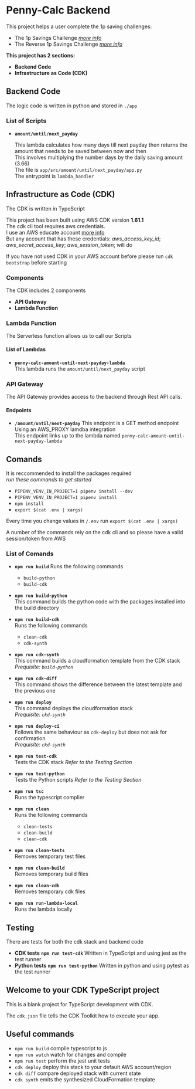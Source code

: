 # __Penny-Calc Backend__

This project helps a user complete the 1p saving challenges:

* The 1p Savings Challenge
[*more info*](https://monzo.com/blog/1p-savings-challenge-2020 'link')  
* The Reverse 1p Savings Challenge
[*more info*](https://monzo.com/blog/2019/06/04/reverse-1p-savings-challenge-monzo 'link')

__This project has 2 sections:__  

* __Backend Code__
* __Infrastructure as Code (CDK)__

## __Backend Code__

The logic code is written in python and stored in `./app`

### __List of Scripts__

* __`amount/until/next_payday`__

    This lambda calculates how many days till next payday then returns the amount that needs to be saved between now and then  
    This involves multiplying the number days by the daily saving amount (3.66)  
    The file is `app/src/amount/until/next_payday/app.py`  
    The entrypoint is `lambda_handler`

## __Infrastructure as Code (CDK)__

The CDK is written in TypeScript  

This project has been built using AWS CDK version __1.61.1__  
The cdk cli tool requires aws credentials.  
I use an AWS educate account [more info](https://aws.amazon.com/education/awseducate/students/ 'link')  
But any account that has these credentials: *aws_access_key_id*; *aws_secret_access_key*; *aws_session_token*; will do

If you have not used CDK in your AWS account before please run `cdk bootstrap` before starting

### __Components__

The CDK includes 2 components

* __API Gateway__
* __Lambda Function__

### __Lambda Function__

The Serverless function allows us to call our Scripts

#### __List of Lambdas__  

* __`penny-calc-amount-until-next-payday-lambda`__  
    This lambda runs the `amount/until/next_payday` script  

### __API Gateway__

The API Gateway provides access to the backend through Rest API calls.  

#### __Endpoints__

* __`/amount/until/next-payday`__
    This endpoint is a GET method endpoint  
    Using an AWS_PROXY lamdba integration  
    This endpoint links up to the lambda named `penny-calc-amount-until-next-payday-lambda`

## __Comands__

It is reccommended to install the packages required  
*run these commands to get started*  

* `PIPENV_VENV_IN_PROJECT=1 pipenv install --dev`  
* `PIPENV_VENV_IN_PROJECT=1 pipenv install`  
* `npm install`
* `export $(cat .env | xargs)`

Every time you change values in `/.env` run `export $(cat .env | xargs)`

A number of the commands rely on the cdk cli and so please have a valid session/token from AWS

### __List of Comands__

* __`npm run build`__
    Runs the following commands

  * `build-python`
  * `build-cdk`

* __`npm run build-python`__  
    This command builds the python code with the packages installed into the build directory
* __`npm run build-cdk`__  
    Runs the following commands

  * `clean-cdk`
  * `cdk-synth`

* __`npm run cdk-synth`__  
    This command builds a cloudformation template from the CDK stack  
    *Prequisite: `build-python`*
* __`npm run cdk-diff`__  
    This command shows the difference between the latest template and the previous one
* __`npm run deploy`__  
    This command deploys the cloudformation stack  
    *Prequisite: `ckd-synth`*
* __`npm run deploy-ci`__  
    Follows the same behaviour as `cdk-deploy` but does not ask for confirmation  
    *Prequisite: `ckd-synth`*
* __`npm run test-cdk`__  
    Tests the CDK stack
    *Refer to the Testing Section*
* __`npm run test-python`__  
    Tests the Python scripts
    *Refer to the Testing Section*
* __`npm run tsc`__  
    Runs the typescript complier
* __`npm run clean`__  
    Runs the following commands

  * `clean-tests`
  * `clean-build`
  * `clean-cdk`

* __`npm run clean-tests`__  
    Removes temporary test files
* __`npm run clean-build`__  
    Removes temporary build files
* __`npm run clean-cdk`__  
    Removes temporary cdk files
* __`npm run run-lambda-local`__  
    Runs the lambda locally

## __Testing__

There are tests for both the cdk stack and backend code  

* __CDK tests__
    __`npm run test-cdk`__
    Written in TypeScript and using jest as the test runner
* __Python tests__
    __`npm run test-python`__
    Written in python and using pytest as the test runner


## Welcome to your CDK TypeScript project

This is a blank project for TypeScript development with CDK.

The `cdk.json` file tells the CDK Toolkit how to execute your app.

## Useful commands

* `npm run build`   compile typescript to js
* `npm run watch`   watch for changes and compile
* `npm run test`    perform the jest unit tests
* `cdk deploy`      deploy this stack to your default AWS account/region
* `cdk diff`        compare deployed stack with current state
* `cdk synth`       emits the synthesized CloudFormation template
